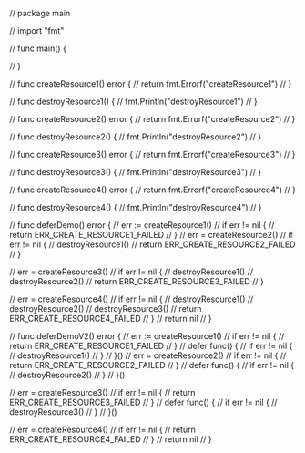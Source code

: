 // package main

// import "fmt"

// func main() {

// }

// func createResource1() error {
// 	return fmt.Errorf("createResource1")
// }

// func destroyResource1() {
// 	fmt.Println("destroyResource1")
// }

// func createResource2() error {
// 	return fmt.Errorf("createResource2")
// }

// func destroyResource2() {
// 	fmt.Println("destroyResource2")
// }

// func createResource3() error {
// 	return fmt.Errorf("createResource3")
// }

// func destroyResource3() {
// 	fmt.Println("destroyResource3")
// }

// func createResource4() error {
// 	return fmt.Errorf("createResource4")
// }

// func destroyResource4() {
// 	fmt.Println("destroyResource4")
// }

// func deferDemo() error {
// 	err := createResource1()
// 	if err != nil {
// 		return ERR_CREATE_RESOURCE1_FAILED
// 	}
// 	err = createResource2()
// 	if err != nil {
// 		destroyResource1()
// 		return ERR_CREATE_RESOURCE2_FAILED
// 	}

// 	err = createResource3()
// 	if err != nil {
// 		destroyResource1()
// 		destroyResource2()
// 		return ERR_CREATE_RESOURCE3_FAILED
// 	}

// 	err = createResource4()
// 	if err != nil {
// 		destroyResource1()
// 		destroyResource2()
// 		destroyResource3()
// 		return ERR_CREATE_RESOURCE4_FAILED
// 	}
// 	return nil
// }

// func deferDemoV2() error {
// 	err := createResource1()
// 	if err != nil {
// 		return ERR_CREATE_RESOURCE1_FAILED
// 	}
// 	defer func() {
// 		if err != nil {
// 			destroyResource1()
// 		}
// 	}()
// 	err = createResource2()
// 	if err != nil {
// 		return ERR_CREATE_RESOURCE2_FAILED
// 	}
// 	defer func() {
// 		if err != nil {
// 			destroyResource2()
// 		}
// 	}()

// 	err = createResource3()
// 	if err != nil {
// 		return ERR_CREATE_RESOURCE3_FAILED
// 	}
// 	defer func() {
// 		if err != nil {
// 			destroyResource3()
// 		}
// 	}()

// 	err = createResource4()
// 	if err != nil {
// 		return ERR_CREATE_RESOURCE4_FAILED
// 	}
// 	return nil
// }
